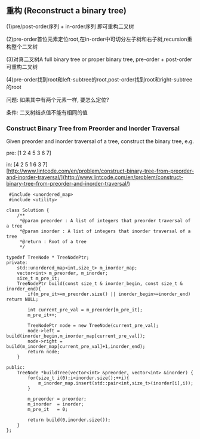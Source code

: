 ## 重构 \(Reconstruct a binary tree\)

\(1\)pre/post-order序列 + in-order序列 即可重构二叉树

\(2\)pre-order首位元素定位root,在in-order中可切分左子树和右子树,recursion重构整个二叉树

\(3\)对真二叉树A full binary tree or proper binary tree, pre-order + post-order 可重构二叉树

\(4\)pre-order找到root和left-subtree的root,post-order找到root和right-subtree的root

问题: 如果其中有两个元素一样, 要怎么定位?

条件: 二叉树结点值不能有相同的值

### Construct Binary Tree from Preorder and Inorder Traversal

Given preorder and inorder traversal of a tree, construct the binary tree, e.g.

pre: \[1 2 4 5 3 6 7\]

in:   \[4 2 5 1 6 3 7\]  
[http://www.lintcode.com/en/problem/construct-binary-tree-from-preorder-and-inorder-traversal/](http://www.lintcode.com/en/problem/construct-binary-tree-from-preorder-and-inorder-traversal/)

```
 #include <unordered_map>
 #include <utility>

class Solution {
    /**
     *@param preorder : A list of integers that preorder traversal of a tree
     *@param inorder : A list of integers that inorder traversal of a tree
     *@return : Root of a tree
     */

typedef TreeNode * TreeNodePtr; 
private:
    std::unordered_map<int,size_t> m_inorder_map;
    vector<int> m_preorder, m_inorder;
    size_t m_pre_it;
    TreeNodePtr build(const size_t & inorder_begin, const size_t & inorder_end){
        if(m_pre_it>=m_preorder.size() || inorder_begin>=inorder_end) return NULL;

        int current_pre_val = m_preorder[m_pre_it];
        m_pre_it++;

        TreeNodePtr node = new TreeNode(current_pre_val);
        node->left = build(inorder_begin,m_inorder_map[current_pre_val]);
        node->right = build(m_inorder_map[current_pre_val]+1,inorder_end);
        return node;
    }

public:
    TreeNode *buildTree(vector<int> &preorder, vector<int> &inorder) {
        for(size_t i(0);i<inorder.size();++i){
            m_inorder_map.insert(std::pair<int,size_t>(inorder[i],i));
        }

        m_preorder = preorder;
        m_inorder  = inorder;
        m_pre_it   = 0;

        return build(0,inorder.size());
    }
};
```



